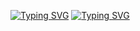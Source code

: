 [![Typing SVG](https://readme-typing-svg.demolab.com/?lines=Hello+There+!!!+I'm+Mohamad+Beigi)](https://git.io/typing-svg)
[![Typing SVG](https://readme-typing-svg.demolab.com/?lines=I'm+A+Junior+Java+Developer)](https://git.io/typing-svg)



